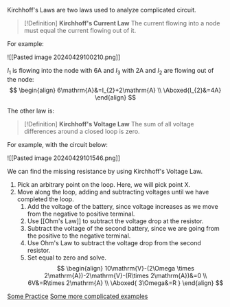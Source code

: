 Kirchhoff's Laws are two laws used to analyze complicated circuit.

>[!Definition] **Kirchhoff's Current Law**
>The current flowing into a node must equal the current flowing out of it.

For example:

![[Pasted image 20240429100210.png]]

$I_{1}$ is flowing into the node with $6\mathrm{A}$ and $I_{3}$ with $2\mathrm{A}$ and $I_{2}$ are flowing out of the node:
$$
\begin{align}
6\mathrm{A}&=I_{2}+2\mathrm{A} \\
\Aboxed{I_{2}&=4A}
\end{align}
$$

The other law is:
>[!Definition] **Kirchhoff's Voltage Law**
>The sum of all voltage differences around a closed loop is zero.

For example, with the circuit below:

![[Pasted image 20240429101546.png]]

We can find the missing resistance by using Kirchhoff's Voltage Law.

1. Pick an arbitrary point on the loop. Here, we will pick point $\mathrm{X}$.
2. Move along the loop, adding and subtracting voltages until we have completed the loop.
	1. Add the voltage of the battery, since voltage increases as we move from the negative to positive terminal.
	2. Use [[Ohm's Law]] to subtract the voltage drop at the resistor.
	3. Subtract the voltage of the second battery, since we are going from the positive to the negative terminal.
	4. Use Ohm's Law to subtract the voltage drop from the second resistor.
	5. Set equal to zero and solve.
$$
\begin{align}
10\mathrm{V}-(2\Omega \times 2\mathrm{A})-2\mathrm{V}-(R\times 2\mathrm{A})&=0 \\
6V&=R\times 2\mathrm{A} \\
\Aboxed{ 3\Omega&=R }
\end{align}
$$

[Some Practice](https://www.khanacademy.org/science/in-in-class-12th-physics-india/in-in-current-electricity/in-in-kirchhoffs-loop-rule/e/kirchhoff-s-loop-rule-numerical-exercises)
[Some more complicated examples](https://physics.info/kirchhoff/practice.shtml)

